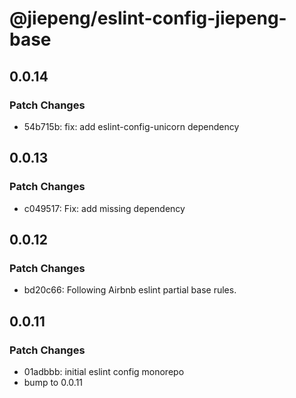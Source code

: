 # @jiepeng/eslint-config-jiepeng-base

## 0.0.14

### Patch Changes

- 54b715b: fix: add eslint-config-unicorn dependency

## 0.0.13

### Patch Changes

- c049517: Fix: add missing dependency

## 0.0.12

### Patch Changes

- bd20c66: Following Airbnb eslint partial base rules.

## 0.0.11

### Patch Changes

- 01adbbb: initial eslint config monorepo
- bump to 0.0.11
